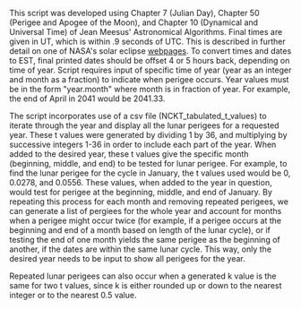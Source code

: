 This script was developed using Chapter 7 (Julian Day), Chapter 50 (Perigee and Apogee of the Moon), and Chapter 10 (Dynamical and Universal Time) of Jean Meesus' Astronomical Algorithms. 
Final times are given in UT, which is within .9 seconds of UTC. This is described in further detail on one of NASA's solar eclipse [webpages](https://eclipse.gsfc.nasa.gov/SEhelp/TimeZone.html).
To convert times and dates to EST, final printed dates should be offset 4 or 5 hours back, depending on time of year. 
Script requires input of specific time of year (year as an integer and month as a fraction) to indicate when perigee occurs. 
Year values must be in the form "year.month" where month is in fraction of year. For example, the end of April in 2041 would be 2041.33. 


The script incorporates use of a csv file (NCKT_tabulated_t_values) to iterate through the year and display all the lunar perigees for a requested year. These t values were generated by dividing 1 by 36, 
and multiplying by successive integers 1-36 in order to include each part of the year. When added to the desired year, these t values give the specific month (beginning, middle, and end) 
to be tested for lunar perigee. For example, to find the lunar perigee for the cycle in January, the t values used would be 0, 0.0278, and 0.0556.
These values, when added to the year in question, would test for perigee at the beginning, middle, and end of January. By repeating this process for each month and removing repeated perigees, we can generate
a list of pergiees for the whole year and account for months when a perigee might occur twice (for example, if a perigee occurs at the beginning and end of a month based on length of the lunar cycle), or if
testing the end of one month yields the same perigee as the beginning of another, if the dates are within the same lunar cycle. This way, only the desired year needs to be input to show all perigees for the year.


Repeated lunar perigees can also occur when a generated k value is the same for two t values, 
since k is either rounded up or down to the nearest integer or to the nearest 0.5 value. 

